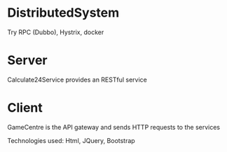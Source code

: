 # DistributedSystem
Try RPC (Dubbo), Hystrix, docker

# Server
Calculate24Service provides an RESTful service

# Client
GameCentre is the API gateway and sends HTTP requests to the services

Technologies used: Html, JQuery, Bootstrap
